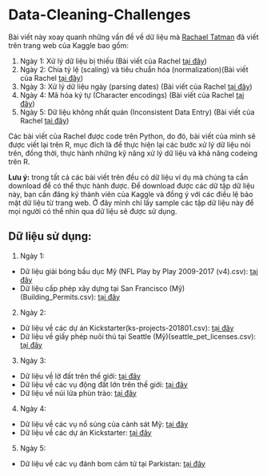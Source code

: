# Data-Cleaning-Challenges

Bài viết này xoay quanh những vấn đề về dữ liệu mà [Rachael Tatman](https://www.kaggle.com/rtatman) đã viết trên trang web của Kaggle bao gồm:

1) Ngày 1: Xử lý dữ liệu bị thiếu (Bài viết của Rachel [tại đây](https://www.kaggle.com/rtatman/data-cleaning-challenge-handling-missing-values/notebook))
2) Ngày 2: Chia tỷ lệ (scaling) và tiêu chuẩn hóa (normalization)(Bài viết của Rachel [tại đây](https://www.kaggle.com/rtatman/data-cleaning-challenge-scale-and-normalize-data))
3) Ngày 3: Xử lý dữ liệu ngày (parsing dates) (Bài viết của Rachel [tại đây](https://www.kaggle.com/rtatman/data-cleaning-challenge-parsing-dates/))
4) Ngày 4: Mã hóa ký tự (Character encodings) (Bài viết của Rachel [tại đây](https://www.kaggle.com/rtatman/data-cleaning-challenge-character-encodings/))
5) Ngày 5: Dữ liệu không nhất quán (Inconsistent Data Entry) (Bài viết của Rachel [tại đây](https://www.kaggle.com/rtatman/data-cleaning-challenge-inconsistent-data-entry/))

Các bài viết của Rachel được code trên Python, do đó, bài viết của mình sẽ được viết lại trên R, mục đích là để thực hiện lại các bước xử lý dữ liệu nói trên, đồng thời, thực hành những kỹ năng xử lý dữ liệu và khả năng codeing trên R. 

**Lưu ý:** trong tất cả các bài viết trên đều có dữ liệu ví dụ mà chúng ta cần download để có thể thực hành được. Để download được các dữ tập dữ liệu này, bạn cần đăng ký thành viên của Kaggle và đồng ý với các điều lệ bảo mật dữ liệu từ trang web. Ở đây mình chỉ lấy sample các tập dữ liệu này để mọi người có thể nhìn qua dữ liệu sẽ được sử dụng.

## Dữ liệu sử dụng:

1) Ngày 1: 
  - Dữ liệu giải bóng bầu dục Mỹ (NFL Play by Play 2009-2017 (v4).csv): [tại đây](https://www.kaggle.com/maxhorowitz/nflplaybyplay2009to2016)
  - Dữ liệu cấp phép xây dựng tại San Francisco (Mỹ)(Building_Permits.csv): [tại đây](https://www.kaggle.com/aparnashastry/building-permit-applications-data)
  
2) Ngày 2: 
  - Dữ liệu về các dự án Kickstarter(ks-projects-201801.csv): [tại đây](https://www.kaggle.com/kemical/kickstarter-projects)
  - Dữ liệu về giấy phép nuôi thú tại Seattle (Mỹ)(seattle_pet_licenses.csv): [tại đây](https://www.kaggle.com/aaronschlegel/seattle-pet-licenses)
  
3) Ngày 3:
  - Dữ liệu về lở đất trên thế giới: [tại đây](https://www.kaggle.com/nasa/landslide-events)
  - Dữ liệu về các vụ động đất lớn trên thế giới: [tại đây](https://www.kaggle.com/usgs/earthquake-database)
  - Dữ liệu về núi lửa phùn trào: [tại đây](https://www.kaggle.com/smithsonian/volcanic-eruptions)
  
4) Ngày 4:
  - Dữ liệu về các vụ nổ súng của cảnh sát Mỹ: [tại đây](https://www.kaggle.com/kwullum/fatal-police-shootings-in-the-us)
  - Dữ liệu về các dự án Kickstarter: [tại đây](https://www.kaggle.com/kemical/kickstarter-projects)
  
5) Ngày 5:
  - Dữ liệu về các vụ đánh bom cảm tử tại Parkistan: [tại đây](https://www.kaggle.com/zusmani/pakistansuicideattacks)
